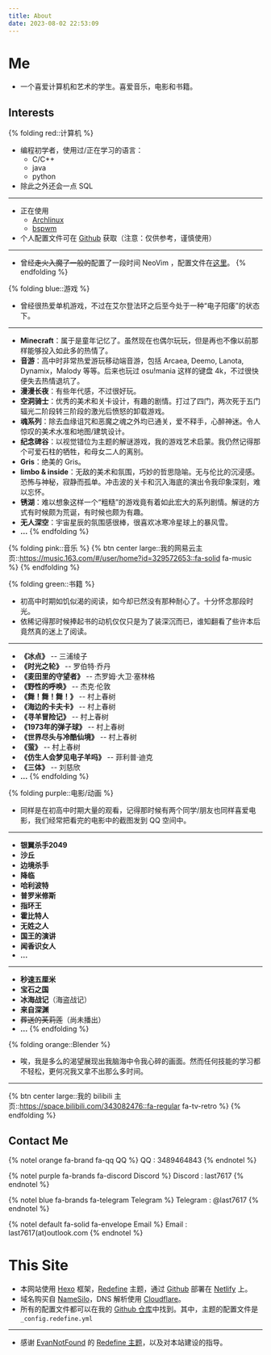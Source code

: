 ```yaml
---
title: About
date: 2023-08-02 22:53:09
---
```


# Me

- 一个喜爱计算机和艺术的学生。喜爱音乐，电影和书籍。

## Interests

{% folding red::计算机 %}
- 编程初学者，使用过/正在学习的语言：
    - C/C++
    - java
    - python
- 除此之外还会一点 SQL
---
- 正在使用
    - [Archlinux](https://archlinux.org/)
    - [bspwm](https://github.com/baskerville/bspwm)
- 个人配置文件可在 [Github](https://github.com/LAST7/dotfile) 获取（注意：仅供参考，谨慎使用）
---
-  曾经~~走火入魔了一般的~~配置了一段时间 NeoVim ，配置文件在[这里](https://github.com/LAST7/nvimrc)。
{% endfolding %}

{% folding blue::游戏 %}
- 曾经很热爱单机游戏，不过在艾尔登法环之后至今处于一种“电子阳痿”的状态下。
---
- **Minecraft**：属于是童年记忆了。虽然现在也偶尔玩玩，但是再也不像以前那样能够投入如此多的热情了。
- **音游**：高中时非常热爱游玩移动端音游，包括 Arcaea, Deemo, Lanota, Dynamix，Malody 等等。后来也玩过 osu!mania 这样的键盘 4k，不过很快便失去热情退坑了。
- **漫漫长夜**：有些年代感，不过很好玩。
- **空洞骑士**：优秀的美术和关卡设计，有趣的剧情。打过了四门，两次死于五门辐光二阶段转三阶段的激光后愤怒的卸载游戏。
- **魂系列**：除去血缘诅咒和恶魔之魂之外均已通关，爱不释手，心醉神迷。令人惊叹的美术水准和地图/建筑设计。
- **纪念碑谷**：以视觉错位为主题的解谜游戏，我的游戏艺术启蒙。我仍然记得那个可爱石柱的牺牲，和母女二人的离别。
- **Gris**：绝美的 Gris。
- **limbo & inside**：无敌的美术和氛围，巧妙的哲思隐喻。无与伦比的沉浸感。恐怖与神秘，寂静而孤单。冲击波的关卡和沉入海底的演出令我印象深刻，难以忘怀。
- **锈湖**：难以想象这样一个“粗糙”的游戏竟有着如此宏大的系列剧情。解谜的方式有时候颇为荒诞，有时候也颇为有趣。
- **无人深空**：宇宙星辰的氛围感很棒，很喜欢冰寒冷星球上的暴风雪。
- **...**
{% endfolding %}

{% folding pink::音乐 %}
{% btn center large::我的网易云主页::https://music.163.com/#/user/home?id=329572653::fa-solid fa-music %}
{% endfolding %}

{% folding green::书籍 %}
- 初高中时期如饥似渴的阅读，如今却已然没有那种耐心了。十分怀念那段时光。
- 依稀记得那时候捧起书的动机仅仅只是为了装深沉而已，谁知翻看了些许本后竟然真的迷上了阅读。
---
- **《冰点》** -- 三浦绫子
- **《时光之轮》** -- 罗伯特·乔丹
- **《麦田里的守望者》** -- 杰罗姆·大卫·塞林格
- **《野性的呼唤》** -- 杰克·伦敦
- **《舞！舞！舞！》** -- 村上春树
- **《海边的卡夫卡》** -- 村上春树
- **《寻羊冒险记》** -- 村上春树
- **《1973年的弹子球》** -- 村上春树
- **《世界尽头与冷酷仙境》** -- 村上春树
- **《萤》** -- 村上春树
- **《仿生人会梦见电子羊吗》** -- 菲利普·迪克
- **《三体》** -- 刘慈欣
- **...**
{% endfolding %}

{% folding purple::电影/动画 %}
- 同样是在初高中时期大量的观看，记得那时候有两个同学/朋友也同样喜爱电影，我们经常把看完的电影中的截图发到 QQ 空间中。
---
- **银翼杀手2049**
- **沙丘**
- **边境杀手**
- **降临**
- **哈利波特**
- **普罗米修斯**
- **指环王**
- **霍比特人**
- **无姓之人**
- **国王的演讲**
- **闻香识女人**
- **...**
---
- **秒速五厘米**
- **宝石之国**
- **冰海战记**（海盗战记）
- **来自深渊**
- ~~葬送的芙莉莲~~（尚未播出）
- **...**
{% endfolding %}

{% folding orange::Blender %}
- 唉，我是多么的渴望展现出我脑海中令我心碎的画面。然而任何技能的学习都不轻松，更何况我又拿不出那么多时间。
---
{% btn center large::我的 bilibili 主页::https://space.bilibili.com/343082476::fa-regular fa-tv-retro %}
{% endfolding %}

## Contact Me
{% notel orange fa-brand fa-qq QQ %}
 QQ : 3489464843
{% endnotel %}


{% notel purple fa-brands fa-discord Discord %}
 Discord : last7617
{% endnotel %}


{% notel blue fa-brands fa-telegram Telegram %}
Telegram : @last7617
{% endnotel %}


{% notel default fa-solid fa-envelope Email %}
 Email : last7617(at)outlook.com
{% endnotel %}

# This Site
- 本网站使用 [Hexo](https://hexo.io/) 框架，[Redefine](https://redefine-docs.ohevan.com/) 主题，通过 [Github](https://github.com/) 部署在 [Netlify](https://www.netlify.com/) 上。
- 域名购买自 [NameSilo](https://www.namesilo.com/)，DNS 解析使用 [Cloudflare](https://www.cloudflare.com/)。
- 所有的配置文件都可以在我的 [Github 仓库](https://github.com/LAST7/LastBlog)中找到。其中，主题的配置文件是 `_config.redefine.yml`
---
- 感谢 [EvanNotFound](https://ohevan.com/) 的 [Redefine 主题](https://redefine-docs.ohevan.com/introduction)，以及对本站建设的指导。
